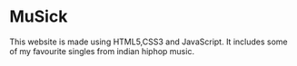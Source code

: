 # MuSick
This website is made using HTML5,CSS3 and JavaScript. It includes some of my favourite singles from indian hiphop music.
